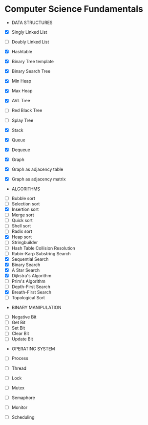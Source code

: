 # Computer Science Fundamentals


* DATA STRUCTURES
- [x] Singly Linked List
- [ ] Doubly Linked List
- [x] Hashtable
- [x] Binary Tree template
- [x] Binary Search Tree
- [x] Min Heap
- [x] Max Heap
- [x] AVL Tree
- [ ] Red Black Tree
- [ ] Splay Tree
- [x] Stack
- [x] Queue
- [x] Dequeue
- [x] Graph
- [x] Graph as adjacency table
- [x] Graph as adjacency matrix



* ALGORITHMS
- [ ] Bubble sort
- [ ] Selection sort
- [x] Insertion sort
- [ ] Merge sort 
- [ ] Quick sort
- [ ] Shell sort
- [ ] Radix sort
- [x] Heap sort
- [ ] Stringbuilder
- [ ] Hash Table Collision Resolution
- [ ] Rabin-Karp Substring Search
- [x] Sequential Search
- [x] Binary Search
- [x] A Star Search
- [x] Dijkstra's Algorithm
- [ ] Prim's Algorithm
- [ ] Depth-First Search
- [x] Breath-First Search
- [ ] Topological Sort

* BINARY MANIPULATION 
- [ ] Negative Bit
- [ ] Get Bit
- [ ] Set Bit
- [ ] Clear Bit
- [ ] Update Bit

* OPERATING SYSTEM
- [ ] Process
- [ ] Thread
- [ ] Lock
- [ ] Mutex
- [ ] Semaphore
- [ ] Monitor
- [ ] Scheduling


